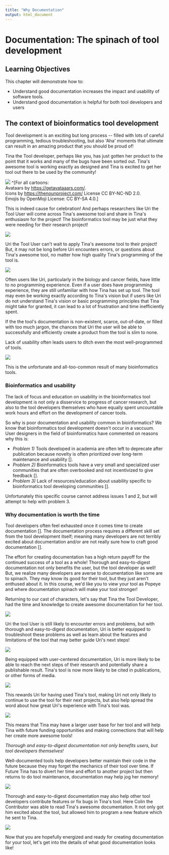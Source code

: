 ```yaml
---
title: "Why Documentation"
output: html_document
---
```


# Documentation: The spinach of tool development 

## Learning Objectives

This chapter will demonstrate how to:  

- Understand good documentation increases the impact and usability of software tools.
- Understand good documentation is helpful for both tool developers and users

## The context of bioinformatics tool development

Tool development is an exciting but long process -- filled with lots of careful programming, tedious troubleshooting, but also 'Aha' moments that ultimate can result in an amazing product that you should be proud of! 

Tina the Tool developer, perhaps like you, has just gotten her product to the point that it works and many of the bugs have been sorted out. 
Tina's awesome tool is working exactly as designed and Tina is excited to get her tool out there to be used by the community!

![](https://docs.google.com/presentation/d/1cd434bkLer_CJ04GzpsZwzeEA9gjc5Ho6QimiHPbyEg/export/png?id=1cd434bkLer_CJ04GzpsZwzeEA9gjc5Ho6QimiHPbyEg&pageid=p)
^[For all cartoons:     
Avataars by https://getavataaars.com/.   
Icons by https://thenounproject.com/ License CC BY-NC-ND 2.0.     
Emojis by OpenMoji License: CC BY-SA 4.0.]

This is indeed cause for celebration!
And perhaps researchers like Uri the Tool User will come across Tina's awesome tool and share in Tina's enthusiasm for the project! 
The bioinformatics tool may be just what they were needing for their research project!

![](https://docs.google.com/presentation/d/1cd434bkLer_CJ04GzpsZwzeEA9gjc5Ho6QimiHPbyEg/export/png?id=1cd434bkLer_CJ04GzpsZwzeEA9gjc5Ho6QimiHPbyEg&pageid=gcf14585424_0_11)

Uri the Tool User can't wait to apply Tina's awesome tool to their project!
But, it may not be long before Uri encounters errors, or questions about Tina's awesome tool, no matter how high quality Tina's programming of the tool is. 

![](https://docs.google.com/presentation/d/1cd434bkLer_CJ04GzpsZwzeEA9gjc5Ho6QimiHPbyEg/export/png?id=1cd434bkLer_CJ04GzpsZwzeEA9gjc5Ho6QimiHPbyEg&pageid=gcf14585424_0_27)

Often users like Uri, particularly in the biology and cancer fields, have little to no programming experience. 
Even if a user does have programming experience, they are still unfamiliar with how Tina has set up tool. 
The tool may even be working exactly according to Tina's vision but if users like Uri do not understand Tina's vision or basic programming principles that Tina might take for granted, it can lead to a lot of frustration and time inefficiently spent. 

If the the tool's documentation is non-existent, scarce, out-of-date, or filled with too much jargon, the chances that Uri the user will be able to successfully and efficiently create a product from the tool is slim to none. 

Lack of usability often leads users to ditch even the most well-programmed of tools.

![](https://docs.google.com/presentation/d/1cd434bkLer_CJ04GzpsZwzeEA9gjc5Ho6QimiHPbyEg/export/png?id=1cd434bkLer_CJ04GzpsZwzeEA9gjc5Ho6QimiHPbyEg&pageid=gcf14585424_0_60)

This is the unfortunate and all-too-common result of many bioinformatics tools. 

### Bioinformatics and usability 

The lack of focus and education on usability in the bioinformatics tool development is not only a disservice to progress of cancer research, but also to the tool developers themselves who have equally spent uncountable work hours and effort on the development of cancer tools. 

So why is poor documentation and usability common in bioinformatics?
We know that bioinformatics tool development doesn't occur in a vaccuum. 
User designers in the field of bioinformatics have commented on reasons why this is: 

- _Problem 1)_ Tools developed in academia are often left to deprecate after publication because novelty is often prioritized over long-term maintenance and usability []. 
- _Problem 2)_ Bioinformatics tools have a very small and specialized user communities that are often overbooked and not incentivized to give feedback [].  
- _Problem 3)_ Lack of resources/education about usability specific to bioinformatics tool developing communities [].   

Unfortunately this specific course cannot address issues 1 and 2, but will attempt to help with problem 3. 

### Why documentation is worth the time 

Tool developers often feel exhausted once it comes time to create documentation []. 
The documentation process requires a different skill set from the tool development itself; meaning many developers are not terribly excited about documentation and/or are not really sure how to craft good documentation [].

The effort for creating documentation has a high return payoff for the continued success of a tool as a whole!
Thorough and easy-to-digest documentation not only benefits the user, but the tool developer as well!
But, we realize many developers are averse to documentation like some are to spinach. 
They may know its good for their tool, but they just aren't enthused about it. 
In this course, we'd like you to view your tool as Popeye and where documentation spinach will make your tool stronger!

Returning to our cast of characters, let's say that Tina the Tool Developer, had the time and knowledge to create awesome documentation for her tool. 

![](https://docs.google.com/presentation/d/1cd434bkLer_CJ04GzpsZwzeEA9gjc5Ho6QimiHPbyEg/export/png?id=1cd434bkLer_CJ04GzpsZwzeEA9gjc5Ho6QimiHPbyEg&pageid=gcf14585424_0_47)

Uri the tool User is still likely to encounter errors and problems, but with thorough and easy-to-digest documentation, Uri is better equipped to troubleshoot these problems as well as learn about the features and limitations of the tool that may better guide Uri's next steps!

![](https://docs.google.com/presentation/d/1cd434bkLer_CJ04GzpsZwzeEA9gjc5Ho6QimiHPbyEg/export/png?id=1cd434bkLer_CJ04GzpsZwzeEA9gjc5Ho6QimiHPbyEg&pageid=gcf14585424_0_112)

Being equipped with user-centered documentation, Uri is more likely to be able to reach the next steps of their research and potentially share a publishable result. 
Tina's tool is now more likely to be cited in publications, or other forms of media. 

![](https://docs.google.com/presentation/d/1cd434bkLer_CJ04GzpsZwzeEA9gjc5Ho6QimiHPbyEg/export/png?id=1cd434bkLer_CJ04GzpsZwzeEA9gjc5Ho6QimiHPbyEg&pageid=gcf14585424_0_144)

This rewards Uri for having used Tina's tool, making Uri not only likely to continue to use the tool for their next projects, but also help spread the word about how great Uri's experience with Tina's tool was. 

![](https://docs.google.com/presentation/d/1cd434bkLer_CJ04GzpsZwzeEA9gjc5Ho6QimiHPbyEg/export/png?id=1cd434bkLer_CJ04GzpsZwzeEA9gjc5Ho6QimiHPbyEg&pageid=gcf4eaa5799_5_49)

This means that Tina may have a larger user base for her tool and will help Tina with future funding opportunities and making connections that will help her create more awesome tools!

_Thorough and easy-to-digest documentation not only benefits users, but tool developers themselves!_ 

Well-documented tools help developers better maintain their code in the future because they may forget the mechanics of their tool over time. 
If Future Tina has to divert her time and effort to another project but then returns to do tool maintenance, documentation may help jog her memory!

![](https://docs.google.com/presentation/d/1cd434bkLer_CJ04GzpsZwzeEA9gjc5Ho6QimiHPbyEg/export/png?id=1cd434bkLer_CJ04GzpsZwzeEA9gjc5Ho6QimiHPbyEg&pageid=gcf4eaa5799_5_79)

Thorough and easy-to-digest documentation may also help other tool developers contribute features or fix bugs in Tina's tool. 
Here Colin the Contributor was able to read Tina's awesome documentation. It not only got him excited about the tool, but allowed him to program a new feature which he sent to Tina. 

![](https://docs.google.com/presentation/d/1cd434bkLer_CJ04GzpsZwzeEA9gjc5Ho6QimiHPbyEg/export/png?id=1cd434bkLer_CJ04GzpsZwzeEA9gjc5Ho6QimiHPbyEg&pageid=gcf4eaa5799_5_127)

Now that you are hopefully energized and ready for creating documentation for your tool, let's get into the details of what good documentation looks like!
